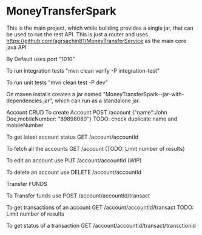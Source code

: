 # MoneyTransferSpark

This is the main project, which while building provides a single jar, that can be used to run the rest API.
This is just a router and uses https://github.com/agrsachin81/MoneyTransferService as the main core java API

By Default uses port "1010"

To run integration tests  "mvn clean verify -P integration-test"
 

To run unit tests  "mvn clean test -P dev"

On maven installs creates a jar named "MoneyTransferSpark-<version>-jar-with-dependencies.jar", which can run as a standalone jar.

Account CRUD
   To create Account POST /account   {"name":John Doe,mobileNumber: "89898080"} 
    TODO: check duplicate name and mobileNumber

   To get latest account status   GET  /account/accountId

   To fetch all the accounts   GET /account
    (TODO: Limit number of results)

   To edit an account use PUT /account/accountId  (WIP)

   To delete an account use DELETE /account/accountId

Transfer FUNDS
   
   To Transfer funds  use POST /account/accountId/transact

   To get transactions of an account  GET  /account/accountId/transact
     TODO: Limit number of results

   To get status of a transaction  GET  /account/accountId/transact/transctionid



